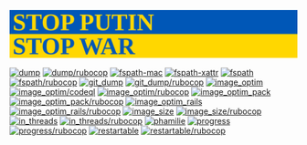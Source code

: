 ![STOP PUTIN - STOP WAR](https://github.com/toy/toy/raw/master/STOPWAR.svg)

[![dump](https://img.shields.io/github/workflow/status/toy/dump/check/master?label=dump)](https://github.com/toy/dump/actions/workflows/check.yml)
[![dump/rubocop](https://img.shields.io/github/workflow/status/toy/dump/rubocop/master?label=dump/rubocop)](https://github.com/toy/dump/actions/workflows/rubocop.yml)
[![fspath-mac](https://img.shields.io/github/workflow/status/toy/fspath-mac/check/master?label=fspath-mac)](https://github.com/toy/fspath-mac/actions/workflows/check.yml)
[![fspath-xattr](https://img.shields.io/github/workflow/status/toy/fspath-xattr/check/master?label=fspath-xattr)](https://github.com/toy/fspath-xattr/actions/workflows/check.yml)
[![fspath](https://img.shields.io/github/workflow/status/toy/fspath/check/master?label=fspath)](https://github.com/toy/fspath/actions/workflows/check.yml)
[![fspath/rubocop](https://img.shields.io/github/workflow/status/toy/fspath/rubocop/master?label=fspath/rubocop)](https://github.com/toy/fspath/actions/workflows/rubocop.yml)
[![git_dump](https://img.shields.io/github/workflow/status/toy/git_dump/check/master?label=git_dump)](https://github.com/toy/git_dump/actions/workflows/check.yml)
[![git_dump/rubocop](https://img.shields.io/github/workflow/status/toy/git_dump/rubocop/master?label=git_dump/rubocop)](https://github.com/toy/git_dump/actions/workflows/rubocop.yml)
[![image_optim](https://img.shields.io/github/workflow/status/toy/image_optim/check/master?label=image_optim)](https://github.com/toy/image_optim/actions/workflows/check.yml)
[![image_optim/codeql](https://img.shields.io/github/workflow/status/toy/image_optim/codeql/master?label=image_optim/codeql)](https://github.com/toy/image_optim/actions/workflows/codeql.yml)
[![image_optim/rubocop](https://img.shields.io/github/workflow/status/toy/image_optim/rubocop/master?label=image_optim/rubocop)](https://github.com/toy/image_optim/actions/workflows/rubocop.yml)
[![image_optim_pack](https://img.shields.io/github/workflow/status/toy/image_optim_pack/check/master?label=image_optim_pack)](https://github.com/toy/image_optim_pack/actions/workflows/check.yml)
[![image_optim_pack/rubocop](https://img.shields.io/github/workflow/status/toy/image_optim_pack/rubocop/master?label=image_optim_pack/rubocop)](https://github.com/toy/image_optim_pack/actions/workflows/rubocop.yml)
[![image_optim_rails](https://img.shields.io/github/workflow/status/toy/image_optim_rails/check/master?label=image_optim_rails)](https://github.com/toy/image_optim_rails/actions/workflows/check.yml)
[![image_optim_rails/rubocop](https://img.shields.io/github/workflow/status/toy/image_optim_rails/rubocop/master?label=image_optim_rails/rubocop)](https://github.com/toy/image_optim_rails/actions/workflows/rubocop.yml)
[![image_size](https://img.shields.io/github/workflow/status/toy/image_size/check/master?label=image_size)](https://github.com/toy/image_size/actions/workflows/check.yml)
[![image_size/rubocop](https://img.shields.io/github/workflow/status/toy/image_size/rubocop/master?label=image_size/rubocop)](https://github.com/toy/image_size/actions/workflows/rubocop.yml)
[![in_threads](https://img.shields.io/github/workflow/status/toy/in_threads/check/master?label=in_threads)](https://github.com/toy/in_threads/actions/workflows/check.yml)
[![in_threads/rubocop](https://img.shields.io/github/workflow/status/toy/in_threads/rubocop/master?label=in_threads/rubocop)](https://github.com/toy/in_threads/actions/workflows/rubocop.yml)
[![phamilie](https://img.shields.io/github/workflow/status/toy/phamilie/check/master?label=phamilie)](https://github.com/toy/phamilie/actions/workflows/check.yml)
[![progress](https://img.shields.io/github/workflow/status/toy/progress/check/master?label=progress)](https://github.com/toy/progress/actions/workflows/check.yml)
[![progress/rubocop](https://img.shields.io/github/workflow/status/toy/progress/rubocop/master?label=progress/rubocop)](https://github.com/toy/progress/actions/workflows/rubocop.yml)
[![restartable](https://img.shields.io/github/workflow/status/toy/restartable/check/master?label=restartable)](https://github.com/toy/restartable/actions/workflows/check.yml)
[![restartable/rubocop](https://img.shields.io/github/workflow/status/toy/restartable/rubocop/master?label=restartable/rubocop)](https://github.com/toy/restartable/actions/workflows/rubocop.yml)
